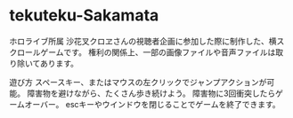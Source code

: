 # tekuteku-Sakamata
ホロライブ所属 沙花叉クロヱさんの視聴者企画に参加した際に制作した、横スクロールゲームです。
権利の関係上、一部の画像ファイルや音声ファイルは取り除いてあります。

遊び方
スペースキー、またはマウスの左クリックでジャンプアクションが可能。
障害物を避けながら、たくさん歩き続けよう。
障害物に3回衝突したらゲームオーバー。
escキーやウインドウを閉じることでゲームを終了できます。
